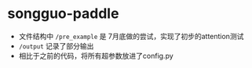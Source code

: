 # songguo-paddle
+ 文件结构中 `/pre_example` 是 7月底做的尝试，实现了初步的attention测试
+ `/output` 记录了部分输出
+ 相比于之前的代码，将所有超参数放进了config.py